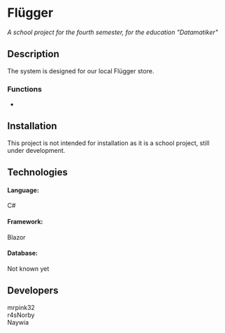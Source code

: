 # **Flügger**
*A school project for the fourth semester, for the education "Datamatiker"*


## **Description** 
The system is designed for our local Flügger store.

### **Functions**
*  

## **Installation**
This project is not intended for installation as it is a school project, still under development.

## **Technologies**
#### Language:  
C#

#### Framework:  
Blazor

#### Database:  
Not known yet

## **Developers**
mrpink32  
r4sNorby  
Naywia
